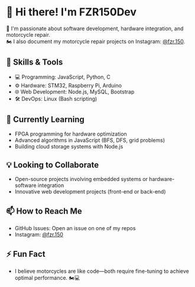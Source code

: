 # 👋 Hi there! I'm FZR150Dev

🔧 I'm passionate about software development, hardware integration, and motorcycle repair.  
🏍️ I also document my motorcycle repair projects on Instagram: [@fzr.150](https://www.instagram.com/fzr.150/).  

## 🚀 Skills & Tools
- 💻 Programming: JavaScript, Python, C
- ⚙️ Hardware: STM32, Raspberry Pi, Arduino
- 🌐 Web Development: Node.js, MySQL, Bootstrap
- 🛠️ DevOps: Linux (Bash scripting)  

## 🌱 Currently Learning
- FPGA programming for hardware optimization
- Advanced algorithms in JavaScript (BFS, DFS, grid problems)
- Building cloud storage systems with Node.js  

## 💡 Looking to Collaborate
- Open-source projects involving embedded systems or hardware-software integration  
- Innovative web development projects (front-end or back-end)  

## 📫 How to Reach Me
- GitHub Issues: Open an issue on one of my repos  
- Instagram: [@fzr.150](https://www.instagram.com/fzr.150/)  

## ⚡ Fun Fact
- I believe motorcycles are like code—both require fine-tuning to achieve optimal performance. 🏍️💻  


<!---
FZR150Dev/FZR150Dev is a ✨ special ✨ repository because its `README.md` (this file) appears on your GitHub profile.
You can click the Preview link to take a look at your changes.
--->
